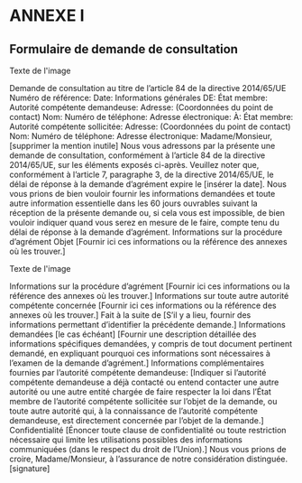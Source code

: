 # ANNEXE I

## Formulaire de demande de consultation



Texte de l'image

Demande de consultation au titre de l’article 84 de la directive 2014/65/UE Numéro de référence: Date: Informations générales DE: État membre: Autorité compétente demandeuse: Adresse: (Coordonnées du point de contact) Nom: Numéro de téléphone: Adresse électronique: À: État membre: Autorité compétente sollicitée: Adresse: (Coordonnées du point de contact) Nom: Numéro de téléphone: Adresse électronique: Madame/Monsieur, [supprimer la mention inutile] Nous vous adressons par la présente une demande de consultation, conformément à l’article 84 de la directive 2014/65/UE, sur les éléments exposés ci-après. Veuillez noter que, conformément à l’article 7, paragraphe 3, de la directive 2014/65/UE, le délai de réponse à la demande d’agrément expire le [insérer la date]. Nous vous prions de bien vouloir fournir les informations demandées et toute autre information essentielle dans les 60 jours ouvrables suivant la réception de la présente demande ou, si cela vous est impossible, de bien vouloir indiquer quand vous serez en mesure de le faire, compte tenu du délai de réponse à la demande d’agrément. Informations sur la procédure d’agrément Objet [Fournir ici ces informations ou la référence des annexes où les trouver.]



Texte de l'image

Informations sur la procédure d’agrément [Fournir ici ces informations ou la référence des annexes où les trouver.] Informations sur toute autre autorité compétente concernée [Fournir ici ces informations ou la référence des annexes où les trouver.] Fait à la suite de [S’il y a lieu, fournir des informations permettant d’identifier la précédente demande.] Informations demandées [le cas échéant] [Fournir une description détaillée des informations spécifiques demandées, y compris de tout document pertinent demandé, en expliquant pourquoi ces informations sont nécessaires à l’examen de la demande d’agrément.] Informations complémentaires fournies par l’autorité compétente demandeuse: [Indiquer si l’autorité compétente demandeuse a déjà contacté ou entend contacter une autre autorité ou une autre entité chargée de faire respecter la loi dans l’État membre de l’autorité compétente sollicitée sur l’objet de la demande, ou toute autre autorité qui, à la connaissance de l’autorité compétente demandeuse, est directement concernée par l’objet de la demande.] Confidentialité [Énoncer toute clause de confidentialité ou toute restriction nécessaire qui limite les utilisations possibles des informations communiquées (dans le respect du droit de l’Union).] Nous vous prions de croire, Madame/Monsieur, à l’assurance de notre considération distinguée. [signature]

